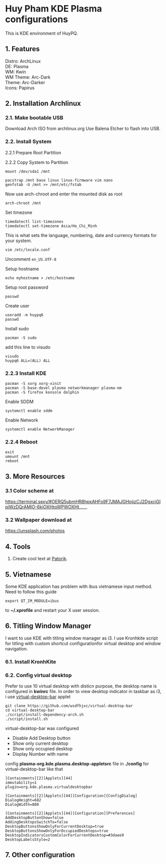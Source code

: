 # Huy Pham KDE Plasma configurations
This is KDE environment of HuyPQ.

## 1. Features
Distro: ArchLinux  
DE: Plasma  
WM: Kwin  
WM Theme: Arc-Dark  
Theme: Arc-Darker  
Icons: Papirus  

## 2. Installation Archlinux
### 2.1. Make bootable USB
Download Arch ISO from archlinux.org
Use Balena Etcher to flash into USB.

### 2.2. Install System
2.2.1 Prepare Root Partition

2.2.2 Copy System to Partition
```
mount /dev/sda1 /mnt
```
```
pacstrap /mnt base linux linux-firmware vim nano
genfstab -U /mnt >> /mnt/etc/fstab
```
Now use arch-chroot and enter the mounted disk as root
```
arch-chroot /mnt
```
Set timezone
```
timedatectl list-timezones
timedatectl set-timezone Asia/Ho_Chi_Minh
```

This is what sets the language, numbering, date and currency formats for your system.

```
vim /etc/locale.conf
```

Uncomment ```en_US.UTF-8```

Setup hostname
```
echo myhostname > /etc/hostname
```

Setup root password
```
passwd
```

Create user
```
useradd -m huypq6
passwd
```
Install sudo
```
pacman -S sudo
```

add this line to visudo
```
visudo
huypq6 ALL=(ALL) ALL
```
### 2.2.3 Install KDE
```
pacman -S xorg xorg-xinit
pacman -S base-devel plasma networkmanager plasma-nm
pacman -S firefox konsole dolphin
```

Enable SDDM
```
systemctl enable sddm
```

Enable Network
```
systemctl enable NetworkManager
```

### 2.2.4 Reboot
```
exit
umount /mnt
reboot
```

## 3. More Resources

### 3.1 Color scheme at

https://terminal.sexy/#OERQ5ubmHR8hpxAHFo9F7JMAJGHojjzCJ2DgxcjGlpiWzDQrAMlO-6kiOXHtqWPWOXHt____

### 3.2 Wallpaper download at

https://unsplash.com/photos

## 4. Tools

1. Create cool text at [Patorjk](http://patorjk.com/software/taag).

## 5. Vietnamese

Some KDE application has problem with ibus vietnamese input method. Need to follow this guide

```
export QT_IM_MODULE=ibus
```

to **~/.xprofile** and restart your X user session. 


## 6. Titling Window Manager
I want to use KDE with titling window manager as i3. I use Kronhkite script for titling with custom shortcut configurationfor virtual desktop and window navigation.

### 6.1. Install KronhKite


### 6.2. Config virtual desktop
Prefer to use 10 virtual desktop with disticn purpose, the desktop name is configured in **kwinrc** file. 
In order to view desktop indicator in taskbar as i3, i use [virtual-desktop-bar](https://github.com/wsdfhjxc/virtual-desktop-bar) applet

```
git clone https://github.com/wsdfhjxc/virtual-desktop-bar
cd virtual-desktop-bar
./script/install-dependency-arch.sh
./script/install.sh
```

virtual-desktop-bar was configured
+ Disable Add Desktop button
+ Show only current desktop
+ Show only occupied desktop
+ Display Number with name

config **plasma-org.kde.plasma.desktop-appletsrc** file in **./config** for virtual-desktop-bar like that 

```
[Containments][2][Applets][44]
immutability=1
plugin=org.kde.plasma.virtualdesktopbar

[Containments][2][Applets][44][Configuration][ConfigDialog]
DialogHeight=682
DialogWidth=880

[Containments][2][Applets][44][Configuration][Preferences]
AddDesktopButtonShow=false
AddingDesktopsSwitchTo=false
DesktopButtonsShowOnlyForCurrentDesktop=true
DesktopButtonsShowOnlyForOccupiedDesktops=true
DesktopIndicatorsCustomColorForCurrentDesktop=#3daee9
DesktopLabelsStyle=2
```


## 7. Other configuration

